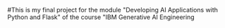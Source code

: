 #This is my final project for the module "Developing AI Applications with Python and Flask" of the course "IBM Generative AI Engineering
